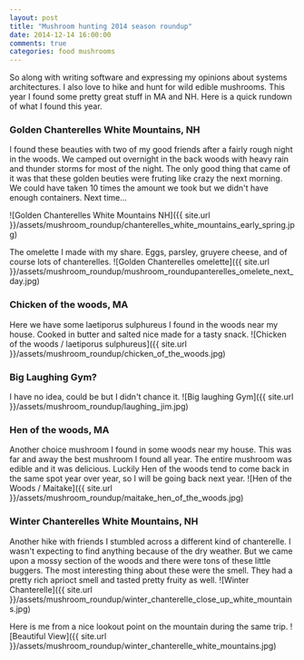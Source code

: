 ```yaml
---
layout: post
title: "Mushroom hunting 2014 season roundup"
date: 2014-12-14 16:00:00
comments: true
categories: food mushrooms 
---
```

So along with writing software and expressing my opinions about systems architectures.  I also love to hike and hunt for wild edible mushrooms.  This year I found some pretty great stuff in MA and NH.  Here is a quick rundown of what I found this year.

### Golden Chanterelles White Mountains, NH
I found these beauties with two of my good friends after a fairly rough night in the woods.  We camped out overnight in the back woods with heavy rain and thunder storms for most of the night.  The only good thing that came of it was that these golden beuties were fruting like crazy the next morning.  We could have taken 10 times the amount we took but we didn't have enough containers.  Next time...

![Golden Chanterelles White Mountains NH]({{ site.url }}/assets/mushroom_roundup/chanterelles_white_mountains_early_spring.jpg)

The omelette I made with my share.  Eggs, parsley, gruyere cheese, and of course lots of chanterelles.
![Golden Chanterelles omelette]({{ site.url }}/assets/mushroom_roundup/mushroom_roundupanterelles_omelete_next_day.jpg)

### Chicken of the woods, MA
Here we have some laetiporus sulphureus I found in the woods near my house.  Cooked in butter and salted nice made for a tasty snack.
![Chicken of the woods / laetiporus sulphureus]({{ site.url }}/assets/mushroom_roundup/chicken_of_the_woods.jpg)

### Big Laughing Gym?
I have no idea, could be but I didn't chance it. 
![Big laughing Gym]({{ site.url }}/assets/mushroom_roundup/laughing_jim.jpg)

### Hen of the woods, MA
Another choice mushroom I found in some woods near my house.  This was far and away the best mushroom I found all year.  The entire mushroom was edible and it was delicious.  Luckily Hen of the woods tend to come back in the same spot year over year, so I will be going back next year.
![Hen of the Woods / Maitake]({{ site.url }}/assets/mushroom_roundup/maitake_hen_of_the_woods.jpg)

### Winter Chanterelles White Mountains, NH
Another hike with friends I stumbled across a different kind of chanterelle.  I wasn't expecting to find anything because of the dry weather.  But we came upon a mossy section of the woods and there were tons of these little buggers.  The most interesting thing about these were the smell.  They had a pretty rich aprioct smell and tasted pretty fruity as well.
![Winter Chanterelle]({{ site.url }}/assets/mushroom_roundup/winter_chanterelle_close_up_white_mountains.jpg)

Here is me from a nice lookout point on the mountain during the same trip.
![Beautiful View]({{ site.url }}/assets/mushroom_roundup/winter_chanterelle_white_mountains.jpg)


